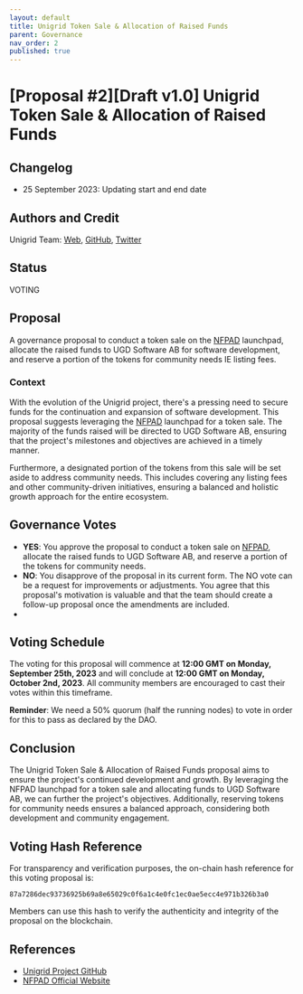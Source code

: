 ```yaml
---
layout: default
title: Unigrid Token Sale & Allocation of Raised Funds
parent: Governance
nav_order: 2
published: true
---
```


# [Proposal #2][Draft v1.0] Unigrid Token Sale & Allocation of Raised Funds

## Changelog

- 25 September 2023: Updating start and end date

## Authors and Credit 

Unigrid Team: [Web](https://www.unigrid.org/), [GitHub](https://github.com/unigrid-project/), [Twitter](https://twitter.com/unigridproject)

## Status 

VOTING

## Proposal

A governance proposal to conduct a token sale on the [NFPAD](https://nfpad.io/) launchpad, allocate the raised funds to UGD Software AB for software development, and reserve a portion of the tokens for community needs IE listing fees.

### Context

With the evolution of the Unigrid project, there's a pressing need to secure funds for the continuation and expansion of software development. This proposal suggests leveraging the [NFPAD](https://nfpad.io/) launchpad for a token sale. The majority of the funds raised will be directed to UGD Software AB, ensuring that the project's milestones and objectives are achieved in a timely manner. 

Furthermore, a designated portion of the tokens from this sale will be set aside to address community needs. This includes covering any listing fees and other community-driven initiatives, ensuring a balanced and holistic growth approach for the entire ecosystem.

## Governance Votes

- **YES**: You approve the proposal to conduct a token sale on [NFPAD](https://nfpad.io/), allocate the raised funds to UGD Software AB, and reserve a portion of the tokens for community needs.
- **NO**: You disapprove of the proposal in its current form. The NO vote can be a request for improvements or adjustments. You agree that this proposal's motivation is valuable and that the team should create a follow-up proposal once the amendments are included.
- 
## Voting Schedule

The voting for this proposal will commence at **12:00 GMT on Monday, September 25th, 2023** and will conclude at **12:00 GMT on Monday, October 2nd, 2023**. All community members are encouraged to cast their votes within this timeframe.

**Reminder**: We need a 50% quorum (half the running nodes) to vote in order for this to pass as declared by the DAO.

## Conclusion

The Unigrid Token Sale & Allocation of Raised Funds proposal aims to ensure the project's continued development and growth. By leveraging the NFPAD launchpad for a token sale and allocating funds to UGD Software AB, we can further the project's objectives. Additionally, reserving tokens for community needs ensures a balanced approach, considering both development and community engagement.

## Voting Hash Reference

For transparency and verification purposes, the on-chain hash reference for this voting proposal is:

`87a7286dec93736925b69a8e65029c0f6a1c4e0fc1ec0ae5ecc4e971b326b3a0`

Members can use this hash to verify the authenticity and integrity of the proposal on the blockchain.

## References

- [Unigrid Project GitHub](https://github.com/unigrid-project/)
- [NFPAD Official Website](https://nfpad.io/)
